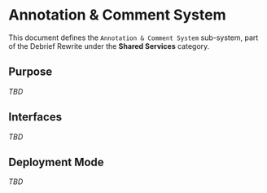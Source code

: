 # Annotation & Comment System

This document defines the `Annotation & Comment System` sub-system, part of the Debrief Rewrite under the **Shared Services** category.

## Purpose

_TBD_

## Interfaces

_TBD_

## Deployment Mode

_TBD_
